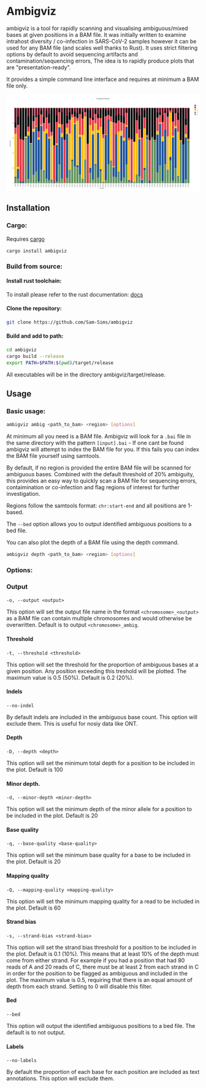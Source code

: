 # Ambigviz

ambigviz is a tool for rapidly scanning and visualising ambiguous/mixed bases at given positions in a
BAM file. It was initially written to examine intrahost diversity / co-infection in SARS-CoV-2 samples however it can be used for any BAM file (and scales well thanks to Rust). It uses strict filtering options by default to avoid sequencing artifacts and contamination/sequencing errors, The idea is to rapidly produce plots that are "presentation-ready".

It provides a simple command line interface and requires at minimum a BAM file only.

![example](img/plot.png)

## Installation

### Cargo:

Requires [cargo](https://www.rust-lang.org/tools/install)

```
cargo install ambigviz
```

### Build from source:

#### Install rust toolchain:

To install please refer to the rust documentation: [docs](https://www.rust-lang.org/tools/install)

#### Clone the repository:

```bash
git clone https://github.com/Sam-Sims/ambigviz
```

#### Build and add to path:

```bash
cd ambigviz
cargo build --release
export PATH=$PATH:$(pwd)/target/release
```

All executables will be in the directory ambigviz/target/release.

## Usage

### Basic usage:

```bash
ambigviz ambig <path_to_bam> <region> [options]
```

At minimum all you need is a BAM file. Ambigviz will look for a `.bai` file in the same directory with the
pattern `[input].bai` - If one
cant be found ambigviz will attempt to index the BAM file for you. If this fails you can index the BAM file yourself
using
samtools.

By default, if no region is provided the entire BAM file will be scanned for ambiguous bases. Combined with the default
threshold of 20% ambiguity, this provides an easy way to quickly scan a BAM file for sequencing errors, contaimination
or co-infection and flag regions of interest for further investigation.

Regions follow the samtools format: `chr:start-end` and all positions are 1-based.

The `--bed` option allows you to output identified ambiguous positions to a bed file.

You can also plot the depth of a BAM file using the depth command.

```bash
ambigviz depth <path_to_bam> <region> [options]
```

### Options:

### Output

`-o, --output <output>`

This option will set the output file name in the format `<chromosome>_<output>` as a BAM file can contain multiple chromosomes and would otherwise be overwritten. Default is to output `<chromosome>_ambig`. 

#### Threshold

`-t, --threshold <threshold>`

This option will set the threshold for the proportion of ambiguous bases at a given position. Any position exceeding
this treshold will be plotted. The maximum value is 0.5 (50%). Default is 0.2 (20%).

#### Indels

`--no-indel`

By default indels are included in the ambiguous base count. This option will exclude them. This is useful for nosiy data
like ONT.

#### Depth

`-D, --depth <depth>`

This option will set the minimum total depth for a position to be included in the plot. Default is 100

#### Minor depth.

`-d, --minor-depth <minor-depth>`

This option will set the minimum depth of the minor allele for a position to be included in the plot. Default is 20

#### Base quality

`-q, --base-quality <base-quality>`

This option will set the minimum base quality for a base to be included in the plot. Default is 20

#### Mapping quality

`-Q, --mapping-quality <mapping-quality>`

This option will set the minimum mapping quality for a read to be included in the plot. Default is 60

#### Strand bias

`-s, --strand-bias <strand-bias>`

This option will set the strand bias threshold for a position to be included in the plot. Default is 0.1 (10%). This
means that at least 10% of the depth must come from either strand. For example if you had a position that had 80 reads
of A and 20 reads of C, there must be at least 2 from each strand in C in order for the position to be flagged as
ambiguous and included in the plot. The maximum value is 0.5, requiring that there is an equal amount of depth from each
strand. Setting to 0 will disable this filter.

#### Bed

`--bed`

This option will output the identified ambiguous positions to a bed file. The default is to not output.

#### Labels

`--no-labels`

By default the proportion of each base for each position are included as text annotations. This option will exclude
them.
